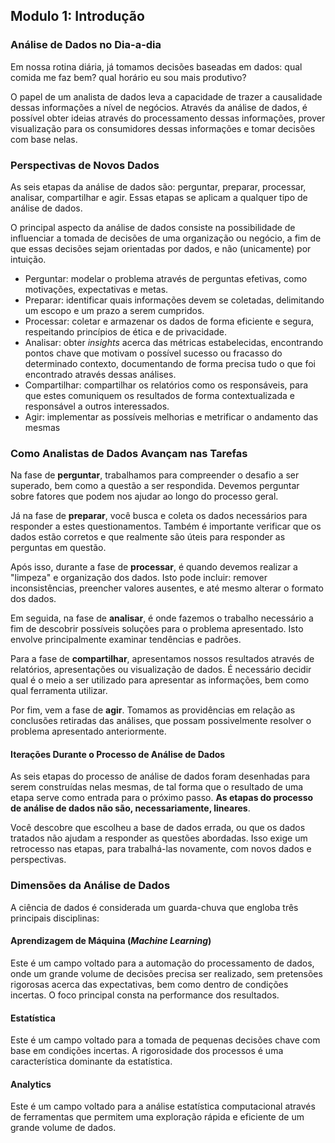 ## Modulo 1: Introdução

### Análise de Dados no Dia-a-dia
Em nossa rotina diária, já tomamos decisões baseadas em dados: qual comida me faz bem? qual horário eu sou mais produtivo?

O papel de um analista de dados leva a capacidade de trazer a causalidade dessas informações a nível de negócios. Através da análise de dados, é possível obter ideias através do processamento dessas informações, prover visualização para os consumidores dessas informações e tomar decisões com base nelas.
### Perspectivas de Novos Dados
As seis etapas da análise de dados são: perguntar, preparar, processar, analisar, compartilhar e agir. Essas etapas se aplicam a qualquer tipo de análise de dados.

O principal aspecto da análise de dados consiste na possibilidade de influenciar a tomada de decisões de uma organização ou negócio, a fim de que essas decisões sejam orientadas por dados, e não (unicamente) por intuição.

- Perguntar: modelar o problema através de perguntas efetivas, como motivações, expectativas e metas.
- Preparar: identificar quais informações devem se coletadas, delimitando um escopo e um prazo a serem cumpridos.
- Processar: coletar e armazenar os dados de forma eficiente e segura, respeitando princípios de ética e de privacidade.
- Analisar: obter *insights* acerca das métricas estabelecidas, encontrando pontos chave que motivam o possível sucesso ou fracasso do determinado contexto, documentando de forma precisa tudo o que foi encontrado através dessas análises.
- Compartilhar: compartilhar os relatórios como os responsáveis, para que estes comuniquem os resultados de forma contextualizada e responsável a outros interessados.
- Agir: implementar as possíveis melhorias e metrificar o andamento das mesmas
### Como Analistas de Dados Avançam nas Tarefas
Na fase de __perguntar__, trabalhamos para compreender o desafio a ser superado, bem como a questão a ser respondida. Devemos perguntar sobre fatores que podem nos ajudar ao longo do processo geral.

Já na fase de __preparar__, você busca e coleta os dados necessários para responder a estes questionamentos. Também é importante verificar que os dados estão corretos e que realmente são úteis para responder as perguntas em questão.

Após isso, durante a fase de __processar__, é quando devemos realizar a "limpeza" e organização dos dados. Isto pode incluir: remover inconsistências, preencher valores ausentes, e até mesmo alterar o formato dos dados. 

Em seguida, na fase de __analisar__, é onde fazemos o trabalho necessário a fim de descobrir possíveis soluções para o problema apresentado. Isto envolve principalmente examinar tendências e padrões.

Para a fase de __compartilhar__, apresentamos nossos resultados através de relatórios, apresentações ou visualização de dados. É necessário decidir qual é o meio a ser utilizado para apresentar as informações, bem como qual ferramenta utilizar.

Por fim, vem a fase de __agir__. Tomamos as providências em relação as conclusões retiradas das análises, que possam possivelmente resolver o problema apresentado anteriormente.
#### Iterações Durante o Processo de Análise de Dados
As seis etapas do processo de análise de dados foram desenhadas para serem construídas nelas mesmas, de tal forma que o resultado de uma etapa serve como entrada para o próximo passo.
__As etapas do processo de análise de dados não são, necessariamente, lineares__. 

Você descobre que escolheu a base de dados errada, ou que os dados tratados não ajudam a responder as questões abordadas. Isso exige um retrocesso nas etapas, para trabalhá-las novamente, com novos dados e perspectivas.
### Dimensões da Análise de Dados
A ciência de dados é considerada um guarda-chuva que engloba três principais disciplinas:
#### Aprendizagem de Máquina (*Machine Learning*)
Este é um campo voltado para a automação do processamento de dados, onde um grande volume de decisões precisa ser realizado, sem pretensões rigorosas acerca das expectativas, bem como dentro de condições incertas. O foco principal consta na performance dos resultados.
#### Estatística
Este é um campo voltado para a tomada de pequenas decisões chave com base em condições incertas. A rigorosidade dos processos é uma característica dominante da estatística.
#### Analytics
Este é um campo voltado para a análise estatística computacional através de ferramentas que permitem uma exploração rápida e eficiente de um grande volume de dados.